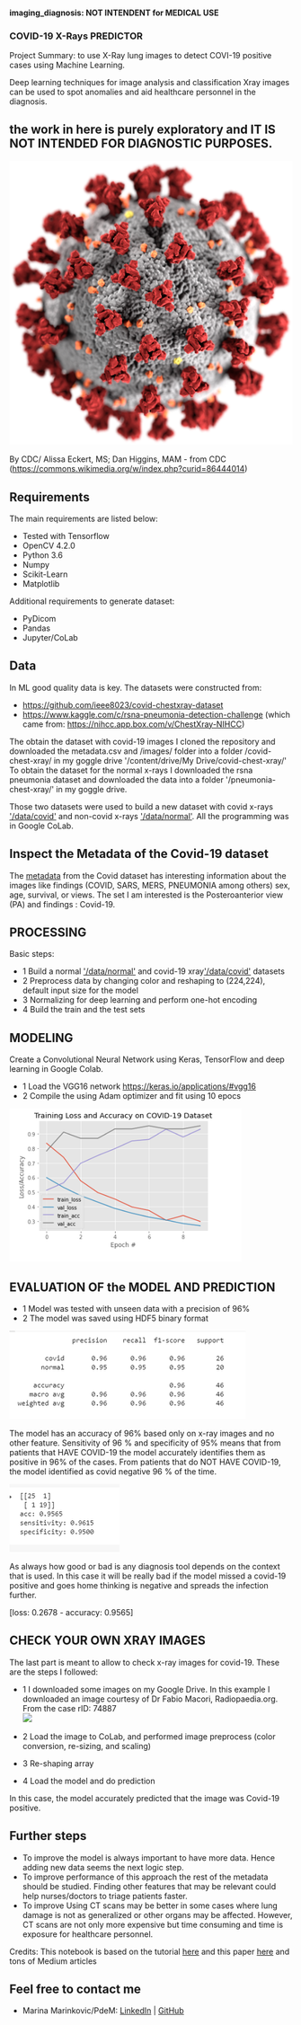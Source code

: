 #### imaging_diagnosis: NOT INTENDENT for MEDICAL USE

### COVID-19 X-Rays PREDICTOR
Project Summary: to use X-Ray lung images to detect COVI-19 positive cases using Machine Learning. 

Deep learning techniques for image analysis and classification Xray images can be used to spot anomalies and aid healthcare personnel in the diagnosis. 

##  the work in here is purely exploratory and IT IS NOT INTENDED FOR DIAGNOSTIC PURPOSES. 

![](images/SARS-CoV-2_without_background.png)

By CDC/ Alissa Eckert, MS; Dan Higgins, MAM - from CDC (https://commons.wikimedia.org/w/index.php?curid=86444014)



## Requirements
The main requirements are listed below:

- Tested with Tensorflow 
- OpenCV 4.2.0
- Python 3.6
- Numpy
- Scikit-Learn
- Matplotlib

Additional requirements to generate dataset:

- PyDicom
- Pandas
- Jupyter/CoLab

## Data
In ML good quality data is key. The datasets were constructed from:

- https://github.com/ieee8023/covid-chestxray-dataset
- https://www.kaggle.com/c/rsna-pneumonia-detection-challenge (which came from: https://nihcc.app.box.com/v/ChestXray-NIHCC)

The obtain the dataset with covid-19 images I cloned the repository and downloaded the metadata.csv and /images/ folder into a folder /covid-chest-xray/ in my goggle drive '/content/drive/My Drive/covid-chest-xray/'
To obtain the dataset for the normal x-rays I downloaded the rsna pneumonia dataset and downloaded the data into a folder '/pneumonia-chest-xray/' in my goggle drive. 

Those two datasets were used to build a new dataset with covid x-rays ['/data/covid'](data/covid) and non-covid x-rays ['/data/normal'](data/normal). All the programming was in Google CoLab. 

## Inspect the Metadata of the Covid-19 dataset
The [metadata](metadata.csv) from the Covid dataset has interesting information about the images like findings (COVID, SARS, MERS, PNEUMONIA among others) sex, age, survival, or views. The set I am interested is the Posteroanterior view (PA) and findings : Covid-19. 

## PROCESSING
Basic steps:
 - 1 Build a normal ['/data/normal'](data/normal) and covid-19 xray['/data/covid'](data/covid) datasets
 - 2 Preprocess data by changing color and reshaping to (224,224), default input size for the model
 - 3 Normalizing for deep learning and perform one-hot encoding 
 - 4 Build the train and the test sets 


## MODELING 

Create a Convolutional Neural Network using Keras, TensorFlow and deep learning in Google Colab. 

- 1 Load the VGG16 network https://keras.io/applications/#vgg16
- 2 Compile the using Adam optimizer and fit using 10 epocs

 ![](images/Training.PNG)

## EVALUATION OF the MODEL AND PREDICTION

- 1 Model was tested with unseen data with a precision of 96% 
- 2 The model was saved using HDF5 binary format

![](images/ClassReport.PNG)

The model has an accuracy of 96% based only on x-ray images and no other feature. Sensitivity of 96 % and specificity of 95% means that from patients that HAVE COVID-19 the model accurately identifies them as positive in 96% of the cases. From patients that do NOT HAVE COVID-19, the model identified as covid negative 96 % of the time. 

![](images/SensSpec.PNG)

As always how good or bad is any diagnosis tool depends on the context that is used. In this case it will be really bad if the model missed a covid-19 positive and goes home thinking is negative and spreads the infection further. 

[loss: 0.2678 - accuracy: 0.9565]

##  CHECK YOUR OWN XRAY IMAGES

The last part is meant to allow to check x-ray images for covid-19. These are the steps I followed: 
 
- 1 I downloaded some images on my Google Drive. In this example I downloaded an image courtesy of Dr Fabio Macori, Radiopaedia.org. From the case rID: 74887  
![](images/covid-19-pneumonia-14.png)

- 2 Load the image to CoLab, and performed image preprocess (color conversion, re-sizing, and scaling)
- 3 Re-shaping array 
- 4 Load the model and do prediction  

In this case, the model accurately predicted that the image was Covid-19 positive. 

##  Further steps

- To improve the model is always important to have more data. Hence adding new data seems the next logic step. 
- To improve performance of this approach the rest of the metadata should be studied. Finding other features that may be relevant could help nurses/doctors to triage patients faster. 
- To improve Using CT scans may be better in some cases where lung damage is not as generalized or other organs may be affected. However, CT scans are not only more expensive but time consuming and time is exposure for healthcare personnel. 



Credits: 
This notebook is based on the tutorial [here](https://www.pyimagesearch.com/2020/03/16/detecting-covid-19-in-x-ray-images-with-keras-tensorflow-and-deep-learning/)
and this paper [here](https://arxiv.org/pdf/2003.09871v3.pdf) and tons of Medium articles 


## Feel free to contact me

* Marina Marinkovic/PdeM: [LinkedIn](https://www.linkedin.com/in/marinamarinkovic/) | [GitHub](https://github.com/MPdeM)